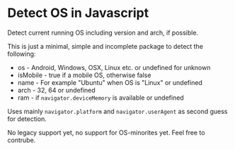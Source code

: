 # Detect OS in Javascript

Detect current running OS including version and arch, if possible.

This is just a minimal, simple and incomplete package to detect the following:

* os - Android, Windows, OSX, Linux etc. or undefined for unknown
* isMobile - true if a mobile OS, otherwise false
* name - For example "Ubuntu" when OS is "Linux" or undefined
* arch - 32, 64 or undefined
* ram - if `navigator.deviceMemory` is available or undefined

Uses mainly `navigator.platform` and `navigator.userAgent` as second guess for detection.

No legacy support yet, no support for OS-minorites yet. Feel free to contrube.

